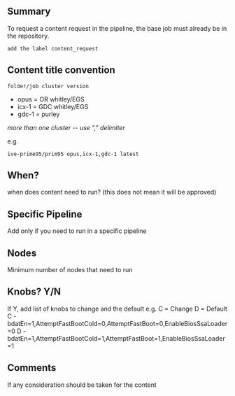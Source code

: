 ## Summary

To request a content request in the pipeline, the base job must already be in the repository.

`add the label content_request`
## Content title convention 

```
folder/job cluster version
```


* opus  = OR  whitley/EGS 
* icx-1 = GDC whitley/EGS
* gdc-1 = purley


*more than one cluster -- use "," delimiter*

e.g.

`ive-prime95/prim95 opus,icx-1,gdc-1 latest`



## When?

when does content need to run? (this does not mean it will be approved)

## Specific Pipeline

Add only if you need to run in a specific pipeline

## Nodes

Minimum number of nodes that need to run

## Knobs? Y/N 

If Y, add list of knobs to change and the default
e.g. C = Change D = Default
C - bdatEn=1,AttemptFastBootCold=0,AttemptFastBoot=0,EnableBiosSsaLoader=0
D - bdatEn=1,AttemptFastBootCold=1,AttemptFastBoot=1,EnableBiosSsaLoader=1

## Comments

If any consideration should be taken for the content